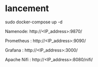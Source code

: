 # lancement
  
sudo docker-compose up -d

Namenode: http://<IP_address>:9870/

Prometheus : http://<IP_address>:9090/

Grafana : http://<IP_address>:3000/

Apache Nifi : http://<IP_address>:8080/nifi/
